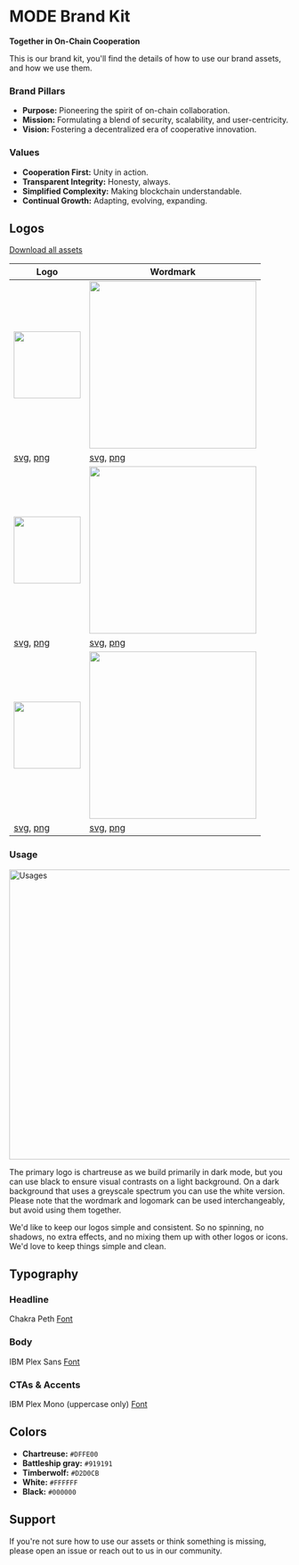 # MODE Brand Kit
**Together in On-Chain Cooperation**


This is our brand kit, you'll find the details of how to use our brand assets, and how we use them.

### Brand Pillars
- **Purpose:** Pioneering the spirit of on-chain collaboration.
- **Mission:** Formulating a blend of security, scalability, and user-centricity.
- **Vision:** Fostering a decentralized era of cooperative innovation.

### Values
- **Cooperation First:** Unity in action.
- **Transparent Integrity:** Honesty, always.
- **Simplified Complexity:** Making blockchain understandable.
- **Continual Growth:** Adapting, evolving, expanding.


## Logos

[Download all assets](https://drive.google.com/file/d/155prNO3L0RQbVwNvD-A0b4Yg9QDKPcu3/view?usp=sharing)


|  Logo             |   Wordmark                                                         |
| ----------------- | ------------------------------------------------------------------ |
|  <img src="https://github.com/mode-network/brandkit/blob/main/Assets/Logo/Mode%20logo%20primary.png?raw=true" width="120">  |  <img src="https://github.com/mode-network/brandkit/blob/main/Assets/Wordmark/Mode%20wordmark%20primary.png?raw=true" width="300">  |
|  [svg](https://github.com/mode-network/brandkit/blob/ef5d79dc521a56ca5674697810407fc04f6dec71/Assets/Logo/Mode%20logo%20primary.svg), [png](https://github.com/mode-network/brandkit/blob/ef5d79dc521a56ca5674697810407fc04f6dec71/Assets/Logo/Mode%20logo%20primary.png) |  [svg](https://github.com/mode-network/brandkit/blob/ef5d79dc521a56ca5674697810407fc04f6dec71/Assets/Wordmark/Mode%20wordmark%20primary.svg), [png](https://github.com/mode-network/brandkit/blob/ef5d79dc521a56ca5674697810407fc04f6dec71/Assets/Wordmark/Mode%20wordmark%20primary.png) |
| <img src="https://github.com/mode-network/brandkit/blob/main/Assets/Logo/Mode%20logo%20black.png?raw=true" width="120">  |  <img src="https://github.com/mode-network/brandkit/blob/main/Assets/Wordmark/Mode%20wordmark%20black.png?raw=true" width="300">  |
|  [svg](https://github.com/mode-network/brandkit/blob/ef5d79dc521a56ca5674697810407fc04f6dec71/Assets/Logo/Mode%20logo%20black.svg), [png](https://github.com/mode-network/brandkit/blob/ef5d79dc521a56ca5674697810407fc04f6dec71/Assets/Logo/Mode%20logo%20black.png) |  [svg](https://github.com/mode-network/brandkit/blob/ef5d79dc521a56ca5674697810407fc04f6dec71/Assets/Wordmark/Mode%20wordmark%20black.svg), [png](https://github.com/mode-network/brandkit/blob/ef5d79dc521a56ca5674697810407fc04f6dec71/Assets/Wordmark/Mode%20wordmark%20black.png) |
|  <img src="https://github.com/mode-network/brandkit/blob/main/Assets/Logo/Mode%20logo%20white.png?raw=true" width="120">  |  <img src="https://github.com/mode-network/brandkit/blob/main/Assets/Wordmark/Mode%20wordmark%20white.png?raw=true" width="300">  |
|  [svg](https://github.com/mode-network/brandkit/blob/ef5d79dc521a56ca5674697810407fc04f6dec71/Assets/Logo/Mode%20logo%20white.svg), [png](https://github.com/mode-network/brandkit/blob/ef5d79dc521a56ca5674697810407fc04f6dec71/Assets/Logo/Mode%20logo%20white.png) |  [svg](https://github.com/mode-network/brandkit/blob/ef5d79dc521a56ca5674697810407fc04f6dec71/Assets/Wordmark/Mode%20wordmark%20white.svg), [png](https://github.com/mode-network/brandkit/blob/ef5d79dc521a56ca5674697810407fc04f6dec71/Assets/Wordmark/Mode%20wordmark%20white.png) |



### Usage

 <img src="https://github.com/mode-network/brandkit/blob/main/Assets/Usage.png?raw=true" alt="Usages" width="520">

The primary logo is chartreuse as we build primarily in dark mode, but you can use black to ensure visual contrasts on a light background. On a dark background that uses a greyscale spectrum you can use the white version. Please note that the wordmark and logomark can be used interchangeably, but avoid using them together.

We'd like to keep our logos simple and consistent. So no spinning, no shadows, no extra effects, and no mixing them up with other logos or icons. We'd love to keep things simple and clean.


## Typography

### Headline
Chakra Peth 
[Font](https://fonts.google.com/specimen/Chakra+Petch)


### Body
IBM Plex Sans 
[Font](https://fonts.google.com/specimen/IBM+Plex+Sans)

### CTAs & Accents
IBM Plex Mono (uppercase only) 
[Font](https://fonts.google.com/specimen/IBM+Plex+Mono?query=ibm+plex)



## Colors
- **Chartreuse:** `#DFFE00`
- **Battleship gray:** `#919191`
- **Timberwolf:** `#D2D0CB`
- **White:** `#FFFFFF`
- **Black:** `#000000`


## Support
If you're not sure how to use our assets or think something is missing, please open an issue or reach out to us in our community.


